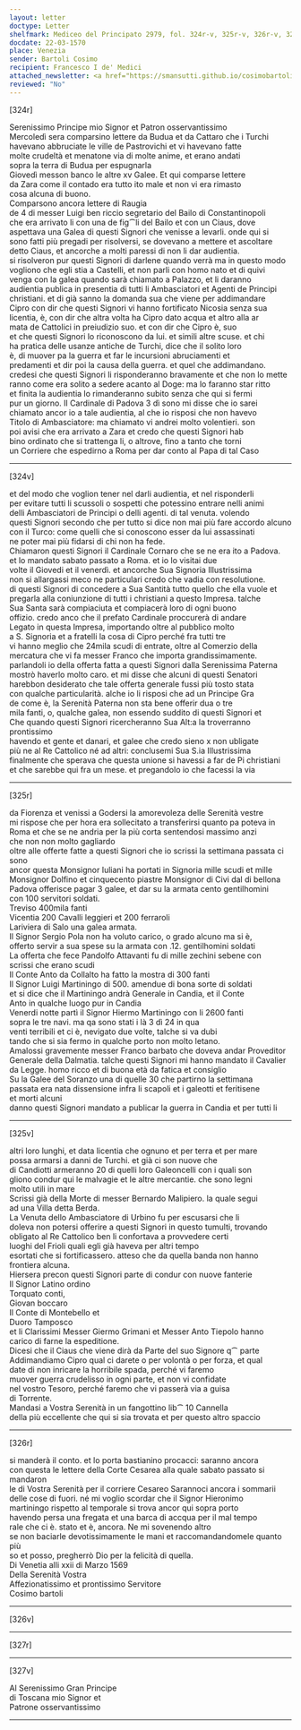```yaml
---
layout: letter
doctype: Letter
shelfmark: Mediceo del Principato 2979, fol. 324r-v, 325r-v, 326r-v, 327r-v
docdate: 22-03-1570
place: Venezia
sender: Bartoli Cosimo
recipient: Francesco I de' Medici
attached_newsletter: <a href="https://smansutti.github.io/cosimobartoli/texts/3080_130/">3080_130</a>
reviewed: "No"
---
```


[324r]  
  
  
Serenissimo Principe mio Signor et Patron osservantissimo  
Mercoledì sera comparsino lettere da Budua et da Cattaro che i Turchi  
havevano abbruciate le ville de Pastrovichi et vi havevano fatte  
molte crudeltà et menatone via di molte anime, et erano andati  
sopra la terra di Budua per espugnarla  
Giovedì messon banco le altre xv Galee. Et qui comparse lettere  
da Zara come il contado era tutto ito male et non vi era rimasto  
cosa alcuna di buono.  
Comparsono ancora lettere di Raugia  
de 4 di messer Luigi ben riccio segretario del Bailo di Constantinopoli  
che era arrivato li con una de fig⁀li del Bailo et con un Ciaus, dove  
aspettava una Galea di questi Signori che venisse a levarli. onde qui si  
sono fatti più pregadi per risolversi, se dovevano a mettere et ascoltare  
detto Ciaus, et ancorche a molti paressi di non li dar audientia.  
si risolveron pur questi Signori di darlene quando verrà ma in questo modo  
vogliono che egli stia a Castelli, et non parli con homo nato et di quivi  
venga con la galea quando sarà chiamato a Palazzo, et li daranno  
audientia publica in presentia di tutti li Ambasciatori et Agenti de Principi  
christiani. et di già sanno la domanda sua che viene per addimandare  
Cipro con dir che questi Signori vi hanno fortificato Nicosia senza sua  
licentia, è, con dir che altra volta ha Cipro dato acqua et altro alla ar  
mata de Cattolici in preiudizio suo. et con dir che Cipro è, suo  
et che questi Signori lo riconoscono da lui. et simili altre scuse. et chi  
ha pratica delle usanze antiche de Turchi, dice che il solito loro  
è, di muover pa la guerra et far le incursioni abruciamenti et  
predamenti et dir poi la causa della guerra. et quel che addimandano.  
credesi che questi Signori li risponderanno bravamente et che non lo mette  
ranno come era solito a sedere acanto al Doge: ma lo faranno star ritto  
et finita la audientia lo rimanderanno subito senza che qui si fermi  
pur un giorno. Il Cardinale di Padova 3 dì sono mi disse che io sarei  
chiamato ancor io a tale audientia, al che io risposi che non havevo  
Titolo di Ambasciatore: ma chiamato vi andrei molto volentieri. son  
poi avisi che era arrivato a Zara et credo che questi Signori hab  
bino ordinato che si trattenga li, o altrove, fino a tanto che torni  
un Corriere che espedirno a Roma per dar conto al Papa di tal Caso  
  
---  

[324v]  
  
  
et del modo che voglion tener nel darli audientia, et nel risponderli  
per evitare tutti li scussoli o sospetti che potessino entrare nelli animi  
delli Ambasciatori de Principi o delli agenti. di tal venuta. volendo  
questi Signori secondo che per tutto si dice non mai più fare accordo alcuno  
con il Turco: come quelli che si conoscono esser da lui assassinati  
ne poter mai più fidarsi di chi non ha fede.  
Chiamaron questi Signori il Cardinale Cornaro che se ne era ito a Padova.  
et lo mandato sabato passato a Roma. et io lo visitai due  
volte il Giovedi et il venerdì. et ancorche Sua Signoria Illustrissima  
non si allargassi meco ne particulari credo che vadia con resolutione.  
di questi Signori di concedere a Sua Santità tutto quello che ella vuole et  
pregarla alla coniunzione di tutti i christiani a questo Impresa. talche  
Sua Santa sarà compiaciuta et compiacerà loro di ogni buono  
offizio. credo anco che il prefato Cardinale proccurerà di andare  
Legato in questa Impresa, importando oltre al pubblico molto  
a S. Signoria et a fratelli la cosa di Cipro perché fra tutti tre  
vi hanno meglio che 24mila scudi di entrate, oltre al Comerzio della  
mercatura che vi fa messer Franco che importa grandissimamente.  
parlandoli io della offerta fatta a questi Signori dalla Serenissima Paterna  
mostrò haverlo molto caro. et mi disse che alcuni di questi Senatori  
harebbon desiderato che tale offerta generale fussi più tosto stata  
con qualche particularità. alche io li risposi che ad un Principe Gra  
de come è, la Serenità Paterna non sta bene offerir dua o tre  
mila fanti, o, qualche galea, non essendo suddito di questi Signori et  
Che quando questi Signori ricercheranno Sua Alt:a la troverranno prontissimo  
havendo et gente et danari, et galee che credo sieno x non ubligate  
più ne al Re Cattolico né ad altri: conclusemi Sua S.ia Illustrissima  
finalmente che sperava che questa unione si havessi a far de Pi christiani  
et che sarebbe qui fra un mese. et pregandolo io che facessi la via  
  
---  

[325r]  
  
  
da Fiorenza et venissi a Godersi la amorevoleza delle Serenità vestre  
mi rispose che per hora era sollecitato a transferirsi quanto pa poteva in  
Roma et che se ne andria per la più corta sentendosi massimo anzi  
che non non molto gagliardo  
oltre alle offerte fatte a questi Signori che io scrissi la settimana passata ci sono  
ancor questa Monsignor Iuliani ha portati in Signoria mille scudi et mille  
Monsignor Dolfino et cinquecento piastre Monsignor di Civi dal di bellona  
Padova offerisce pagar 3 galee, et dar su la armata cento gentilhomini  
con 100 servitori soldati.  
Treviso 400mila fanti  
Vicentia 200 Cavalli leggieri et 200 ferraroli  
Lariviera di Salo una galea armata.  
Il Signor Sergio Pola non ha voluto carico, o grado alcuno ma si è,  
offerto servir a sua spese su la armata con .12. gentilhomini soldati  
La offerta che fece Pandolfo Attavanti fu di mille zechini sebene con  
scrissi che erano scudi  
Il Conte Anto da Collalto ha fatto la mostra di 300 fanti  
Il Signor Luigi Martiningo di 500. amendue di bona sorte di soldati  
et si dice che il Martiningo andrà Generale in Candia, et il Conte  
Anto in qualche luogo pur in Candia  
Venerdi notte partì il Signor Hiermo Martiningo con li 2600 fanti  
sopra le tre navi. ma qa sono stati i là 3 dì 24 in qua  
venti terribili et ci è, nevigato due volte, talche si va dubi  
tando che si sia fermo in qualche porto non molto letano.  
Amalossi gravemente messer Franco barbato che doveva andar Proveditor  
Generale della Dalmatia. talche questi Signori mi hanno mandato il Cavalier  
da Legge. homo ricco et di buona età da fatica et consiglio  
Su la Galee del Soranzo una di quelle 30 che partirno la settimana  
passata era nata dissensione infra li scapoli et i galeotti et feritisene  
et morti alcuni  
danno questi Signori mandato a publicar la guerra in Candia et per tutti li  
  
---  

[325v]  
  
  
altri loro lunghi, et data licentia che ognuno et per terra et per mare  
possa armarsi a danni de Turchi. et già ci son nuove che  
di Candiotti armeranno 20 di quelli loro Galeoncelli con i quali son  
gliono condur qui le malvagie et le altre mercantie. che sono legni  
molto utili in mare  
Scrissi già della Morte di messer Bernardo Malipiero. la quale segui  
ad una Villa detta Berda.  
La Venuta dello Ambasciatore di Urbino fu per escusarsi che li  
doleva non potersi offerire a questi Signori in questo tumulti, trovando  
obligato al Re Cattolico ben li confortava a provvedere certi  
luoghi del Frioli quali egli già haveva per altri tempo  
esortati che si fortificassero. atteso che da quella banda non hanno  
frontiera alcuna.  
Hiersera precon questi Signori parte di condur con nuove fanterie  
Il Signor Latino ordino  
Torquato conti,  
Giovan boccaro  
Il Conte di Montebello et  
Duoro Tamposco  
et li Clarissimi Messer Giermo Grimani et Messer Anto Tiepolo hanno  
carico di farne la espeditione.  
Dicesi che il Ciaus che viene dirà da Parte del suo Signore q⁀ parte  
Addimandiamo Cipro qual ci darete o per volontà o per forza, et qual  
date di non inricare la horribile spada, perché vi faremo  
muover guerra crudelisso in ogni parte, et non vi confidate  
nel vostro Tesoro, perché faremo che vi passerà via a guisa  
di Torrente.  
Mandasi a Vostra Serenità in un fangottino lib⁀ 10 Cannella  
della più eccellente che qui si sia trovata et per questo altro spaccio  
  
---  

[326r]  
  
  
si manderà il conto. et lo porta bastianino procacci: saranno ancora  
con questa le lettere della Corte Cesarea alla quale sabato passato si mandaron  
le di Vostra Serenità per il corriere Cesareo Sarannoci ancora i sommarii  
delle cose di fuori. né mi voglio scordar che il Signor Hieronimo  
martiningo rispetto al temporale si trova ancor qui sopra porto  
havendo persa una fregata et una barca di accqua per il mal tempo  
rale che ci è. stato et è, ancora. Ne mi sovenendo altro  
se non baciarle devotissimamente le mani et raccomandandomele quanto più  
so et posso, pregherrò Dio per la felicità di quella.  
Di Venetia alli xxii di Marzo 1569  
Della Serenità Vostra  
Affezionatissimo et prontissimo Servitore  
Cosimo bartoli  
  
---  

[326v]  
  
  
  
---  

[327r]  
  
  
  
---  

[327v]  
  
  
Al Serenissimo Gran Principe  
di Toscana mio Signor et  
Patrone osservantissimo  
  
---  

